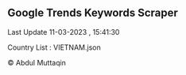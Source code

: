 

## Google Trends Keywords Scraper 
 
Last Update 11-03-2023 , 15:41:30

Country List :
VIETNAM.json



© Abdul Muttaqin 
